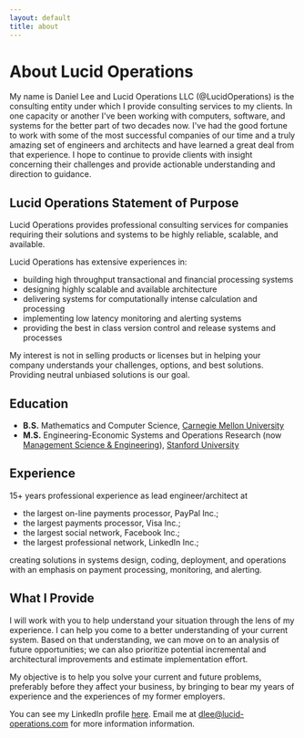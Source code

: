 ```yaml
---
layout: default
title: about
---
```


# About Lucid Operations

My name is Daniel Lee and Lucid Operations LLC (@LucidOperations) is the
consulting entity under which I provide consulting services to my clients.  In
one capacity or another I've been working with computers, software, and systems
for the better part of two decades now. I've had the good fortune to work with
some of the most successful companies of our time and a truly amazing set of
engineers and architects and have learned a great deal from that experience. I
hope to continue to provide clients with insight concerning their challenges
and provide actionable understanding and direction to guidance.

## Lucid Operations Statement of Purpose

Lucid Operations provides professional consulting services for companies
requiring their solutions and systems to be highly reliable, scalable, and
available.

Lucid Operations has extensive experiences in:

 - building high throughput transactional and financial processing systems
 - designing highly scalable and available architecture
 - delivering systems for computationally intense calculation and processing
 - implementing low latency monitoring and alerting systems
 - providing the best in class version control and release systems and processes

My interest is not in selling products or licenses but in helping your company
understands your challenges, options, and best solutions.  Providing neutral
unbiased solutions is our goal.

## Education

 - **B.S.** Mathematics and Computer Science, [Carnegie Mellon University](https://www.cmu.edu)
 - **M.S.** Engineering-Economic Systems and Operations Research
  (now [Management Science & Engineering](https://msande.stanford.edu)),
  [Stanford University](https://stanford.edu)

## Experience

15+ years professional experience as lead engineer/architect at
 
 - the largest on-line payments processor, PayPal Inc.;
 - the largest payments processor, Visa Inc.;
 - the largest social network, Facebook Inc.;
 - the largest professional network, LinkedIn Inc.;

creating solutions in systems design, coding, deployment, and operations with
an emphasis on payment processing, monitoring, and alerting.

## What I Provide

I will work with you to help understand your situation through the lens of my
experience.  I can help you come to a better understanding of your current
system.  Based on that understanding, we can move on to an analysis of future
opportunities; we can also prioritize potential incremental and architectural
improvements and estimate implementation effort.

My objective is to help you solve your current and future problems, preferably
before they affect your business, by bringing to bear my years of experience
and the experiences of my former employers.

You can see my LinkedIn profile [here][dleeli].
Email me at [dlee@lucid-operations.com][dleeloc] for more information
information.

[dleeli]: https://www.linkedin.com/in/dlee271
[dleeloc]: mailto:dlee@lucid-operations.com
